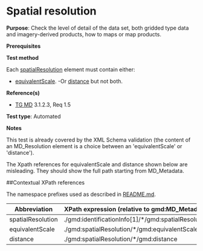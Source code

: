 # Spatial resolution

**Purpose**:
Check the level of detail of the data set, both gridded type data and imagery-derived products,
how to maps or map products.

**Prerequisites**

**Test method**

Each [spatialResolution](#spatialResolution) element must contain either:
- [equivalentScale](#equivalentScale).
-Or [distance](#distance) but not both.

**Reference(s)**	 

* [TG MD](http://inspire.ec.europa.eu/id/ats/metadata/2.0/datasets-and-series/README#ref_TG_MD) 3.1.2.3, Req 1.5

**Test type**: Automated

**Notes**

This test is already covered by the XML Schema validation (the content of an MD_Resolution element is a choice between an 'equivalentScale' or 'distance').

The Xpath references for equivalentScale and distance shown below are misleading. They should show the full path starting from MD_Metadata.

##Contextual XPath references

The namespace prefixes used as described in [README.md](http://inspire.ec.europa.eu/id/ats/metadata/2.0/datasets-and-series/README#namespaces).

Abbreviation                                   |  XPath expression (relative to gmd:MD_Metadata)
-----------------------------------------------| -------------------------------------------------------------------------
<a name="spatialResolution"></a> spatialResolution | ./gmd:identificationInfo[1]/\*/gmd:spatialResolution
<a name="equivalentScale"></a> equivalentScale  | ./gmd:spatialResolution/\*/gmd:equivalentScale
<a name="distance"></a> distance   | ./gmd:spatialResolution/\*/gmd:distance
